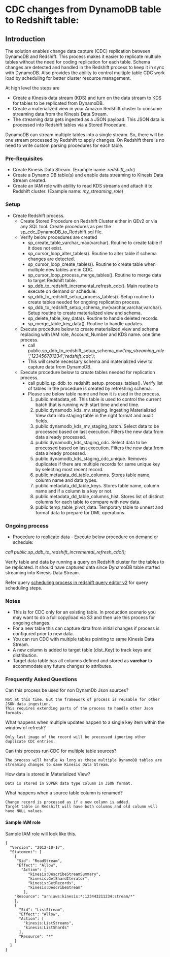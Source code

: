 ﻿# CDC changes from DynamoDB table to Redshift table:

## Introduction

The solution enables change data capture (CDC) replication between DynamoDB and Redshift.
This process makes it easier to replicate multiple tables without the need for coding replication for each table.
Schema changes are detected and handled in the Redshift process to keep it in sync with DynamoDB.
Also provides the ability to control multiple table CDC work load by scheduling for better cluster resource management.

At high level the steps are 

- Create a Kinesis data stream (KDS) and turn on the data stream to KDS for tables to be replicated from DynamoDB. 
- Create a materialized view in your Amazon Redshift cluster to consume streaming data from the Kinesis Data Stream.
- The streaming data gets ingested as a JSON payload. This JSON data is processed into Redshift tables via a Stored Procedure. 

DynamoDB can stream multiple tables into a single stream. So, there will be one stream processed by Redshift to apply changes.
On Redshift there is no need to write custom parsing procedures for each table.


### Pre-Requisites
- Create Kinesis Data Stream. (Example name: *redshift\_cdc*) 
- Create a Dynamo DB table(s) and enable data streaming to Kinesis Data Stream created. 
- Create an IAM role with ability to read KDS streams and attach it to Redshift cluster. (Example name: *my_streaming_role*)



  
### Setup
- Create Redshift process. 
  - Create Stored Procedure on Redshift Cluster either in QEv2 or via any SQL tool. Create procedures as per the sp\_cdc\_DynamoDB\_to\_Redshift.sql file. 
  - Verify below procedures are created
    - sp\_create\_table\_varchar\_max(varchar). Routine to create table if it does not exist.
    - sp\_cursor\_loop\_alter\_tables(). Routine to alter table if schema changes are detected.
    - sp\_cursor\_loop\_create\_tables(). Routine to create table when multiple new tables are in CDC.
    - sp\_cursor\_loop\_process\_merge\_tables(). Routine to merge data to target Redshift table.
    - sp\_ddb\_to\_redshift\_incremental\_refresh\_cdc(). Main routine to execute on demand or schedule.
    - sp\_ddb\_to\_redshift\_setup\_process\_tables(). Setup routine to create tables needed for ongoing replication process.
    - sp\_ddb\_to\_redshift\_setup\_schema\_mv(varchar,varchar,varchar). Setup routine to create materialized view and schema.
    - sp\_delete\_table\_key\_data(). Routine to handle deleted records.
    - sp\_merge\_table\_key\_data(). Routine to handle updates.
  - Execute procedure below to create materialized view and schema replacing with IAM role, Account\_Number and KDS name. one time process.
    - call public.sp\_ddb\_to\_redshift\_setup\_schema\_mv(*'my\_streaming\_role','123456781234','redshift\_cdc')*;
    - This will create necessary schema and materialized view to capture data from DynamoDB.
  - Execute procedure below to create tables needed for replication process.
    - call public.sp\_ddb\_to\_redshift\_setup\_process\_tables(). Verify list of tables in the procedure is created by refreshing schema.
    - Please see below table name and how it is used in the process.  
       1. public.metadata_etl.	This table is used to control the current batch that is running with start time and end time.
       2. public.dynamodb_kds_mv_staging.	Ingesting Materialized View data into staging table in the right format and audit fields.
       3. public.dynamodb_kds_mv_staging_batch. 	Select data to be processed based on last execution. Filters the new data from data already processed. 
       4. public.dynamodb_kds_staging_cdc.  Select data to be processed based on last execution. Filters the new data from data already processed. 
       5. public.dynamodb_kds_staging_cdc_unique.	Removes duplicates if there are multiple records for same unique key by selecting most recent record.
       6. public.metadata_dd_table_columns.	Stores table name, column name and data types.
       7. public.metadata_dd_table_keys.	Stores table name, column name and if a column is a key or not.
       8. public.metadata_dd_table_columns_hist.	Stores list of distinct columns for each table to compare with new data.
       9. public.temp_table_pivot_data.	Temporary table to unnest and format data to prepare for DML operations.
       
    
### Ongoing process
- Procedure to replicate data -   Execute below procedure on demand or schedule:

*call public.sp\_ddb\_to\_redshift\_incremental\_refresh\_cdc();*

Verify table and data by running a query on Redshift cluster for the tables to be replicated.
It should have captured data since DynamoDB table started streaming into Kinesis Data Stream.

Refer query [scheduling process in redshift query editor v2](https://docs.aws.amazon.com/redshift/latest/mgmt/query-editor-schedule-query.html) for query scheduling steps.



### Notes

- This is for CDC only for an existing table. In production scenario you may want to do a full copy/load via S3 and then use this process for ongoing changes.
- For a new table this can capture data from initial changes if process is configured prior to new data.
- You can run CDC with multiple tables pointing to same Kinesis Data Stream.
- A new column is added to target table (dist\_Key) to track keys and distribution.
- Target data table has all columns defined and stored as **varchar** to accommodate any future changes to attributes.

### Frequently Asked Questions

Can this process be used for non DynamDb Json sources?

    Not at this time. But the framework of process is reusable for other JSON data ingestion. 
    This requires extending parts of the process to handle other Json formats.
What happens when multiple updates happen to a single key item within the window of refresh?

    Only last image of the record will be processed ignoring other duplicate CDC entries.

Can this process run CDC for multiple table sources?

    The process will handle As long as these multiple DynamoDB tables are streaming changes to same Kinesis Data Stream.

How data is stored in Materialized View?

    Data is stored in SUPER data type column in JSON format.

What happens when a source table column is renamed?

    Change record is processed as if a new column is added. 
    Target table in Redshift will have both columns and old column will have NULL values.



#### Sample IAM role

Sample IAM role will look like this.
```
{
  "Version": "2012-10-17",
  "Statement": [
    {
     "Sid": "ReadStream",
     "Effect": "Allow",
       "Action": [
          "kinesis:DescribeStreamSummary",
          "kinesis:GetShardIterator",
          "kinesis:GetRecords",
          "kinesis:DescribeStream"
        ],
    "Resource": "arn:aws:kinesis:*:123443211234:stream/*"
    },
    {
      "Sid": "ListStream",
      "Effect": "Allow",
      "Action": [
        "kinesis:ListStreams",
        "kinesis:ListShards"
      ],
      "Resource": "*"
    }
  ]
}
```
